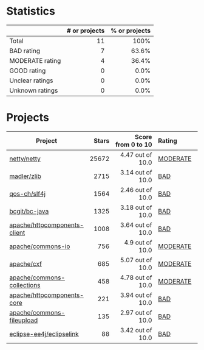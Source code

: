 # Statistics

|                 | # or projects             |  % or projects              |
| :-------------- | ------------------------: | --------------------------: |
| Total           |      11 |                        100% |
| BAD rating      |      7 |      63.6% |
| MODERATE rating | 4 | 36.4% |
| GOOD rating     |     0 |     0.0% |
| Unclear ratings |  0 |  0.0% |
| Unknown ratings |  0 |  0.0% |

# Projects

| Project | Stars | Score<br>from&nbsp;0&nbsp;to&nbsp;10 | Rating | Confidence | Last<br>updated |
| ------- | ----: | -----------------------------------: | :----- | :--------- | --------------- |
| [netty/netty](https://github.com/netty/netty) | 25672 | 4.47 out of 10.0 | [MODERATE](netty/netty.md) | 10.00 | Jan 4, 2021 |
| [madler/zlib](https://github.com/madler/zlib) | 2715 | 3.14 out of 10.0 | [BAD](madler/zlib.md) | 10.00 | Jan 4, 2021 |
| [qos-ch/slf4j](https://github.com/qos-ch/slf4j) | 1564 | 2.46 out of 10.0 | [BAD](qos-ch/slf4j.md) | 10.00 | Jan 4, 2021 |
| [bcgit/bc-java](https://github.com/bcgit/bc-java) | 1325 | 3.18 out of 10.0 | [BAD](bcgit/bc-java.md) | 10.00 | Jan 4, 2021 |
| [apache/httpcomponents-client](https://github.com/apache/httpcomponents-client) | 1008 | 3.64 out of 10.0 | [BAD](apache/httpcomponents-client.md) | 10.00 | Jan 4, 2021 |
| [apache/commons-io](https://github.com/apache/commons-io) | 756 | 4.9  out of 10.0 | [MODERATE](apache/commons-io.md) | 10.00 | Jan 4, 2021 |
| [apache/cxf](https://github.com/apache/cxf) | 685 | 5.07 out of 10.0 | [MODERATE](apache/cxf.md) | 10.00 | Jan 4, 2021 |
| [apache/commons-collections](https://github.com/apache/commons-collections) | 458 | 4.78 out of 10.0 | [MODERATE](apache/commons-collections.md) | 10.00 | Jan 4, 2021 |
| [apache/httpcomponents-core](https://github.com/apache/httpcomponents-core) | 221 | 3.94 out of 10.0 | [BAD](apache/httpcomponents-core.md) | 10.00 | Jan 4, 2021 |
| [apache/commons-fileupload](https://github.com/apache/commons-fileupload) | 135 | 2.97 out of 10.0 | [BAD](apache/commons-fileupload.md) | 10.00 | Jan 4, 2021 |
| [eclipse-ee4j/eclipselink](https://github.com/eclipse-ee4j/eclipselink) | 88 | 3.42 out of 10.0 | [BAD](eclipse-ee4j/eclipselink.md) | 10.00 | Jan 4, 2021 |

